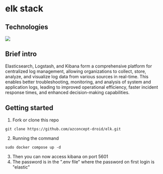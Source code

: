 # elk stack

## Technologies
<div align="left">
    <img src="https://skillicons.dev/icons?i=docker,kibana" />
</div>

## Brief intro
<p>Elasticsearch, Logstash, and Kibana form a comprehensive platform for centralized log management, allowing organizations to collect, store, analyze, and visualize log data from various sources in real-time. This enables better troubleshooting, monitoring, and analysis of system and application logs, leading to improved operational efficiency, faster incident response times, and enhanced decision-making capabilities.</p>

## Getting started

1. Fork or clone this repo
```
git clone https://github.com/azconcept-droid/elk.git
```
2. Running the command
```
sudo docker compose up -d
```
3. Then you can now access kibana on port 5601
4. The password is in the ".env file" where the password on first login is "elastic"
